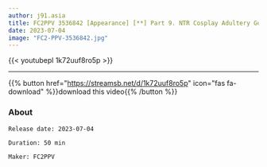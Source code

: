 ```yaml
---
author: j91.asia
title: FC2PPV 3536842 [Appearance] [**] Part 9. NTR Cosplay Adultery Gonzo Of A Beautiful Mature Woman Wife Of A Certain Elite Bureaucrat
date: 2023-07-04
image: "FC2-PPV-3536842.jpg"
---
```



{{< youtubepl 1k72uuf8ro5p >}}
___

{{% button href="https://streamsb.net/d/1k72uuf8ro5p" icon="fas fa-download" %}}download this video{{% /button %}}
### About

`Release date: 2023-07-04`

`Duration: 50 min`

`Maker:	FC2PPV`